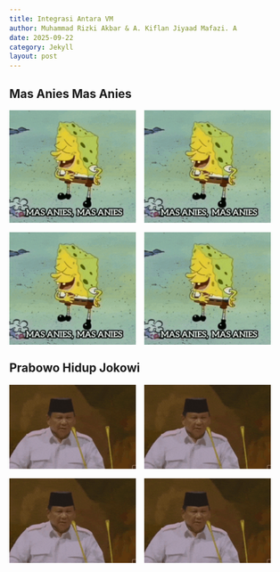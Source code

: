 ```yaml
---
title: Integrasi Antara VM
author: Muhammad Rizki Akbar & A. Kiflan Jiyaad Mafazi. A
date: 2025-09-22
category: Jekyll
layout: post
---
```


## Mas Anies Mas Anies<br>
<div style="display: flex; gap: 15px;">
  <img src="/assets/gitbook/images/mas-anies-anies-baswedan.gif" alt="Gambar 1" style="width: 45%;">
  <img src="/assets/gitbook/images/mas-anies-anies-baswedan.gif" alt="Gambar 1" style="width: 45%;">
</div>
<br>
<div style="display: flex; gap: 15px;">
  <img src="/assets/gitbook/images/mas-anies-anies-baswedan.gif" alt="Gambar 1" style="width: 45%;">
  <img src="/assets/gitbook/images/mas-anies-anies-baswedan.gif" alt="Gambar 1" style="width: 45%;">
</div>

## Prabowo Hidup Jokowi<br>
<div style="display: flex; gap: 15px;">
  <img src="/assets/gitbook/images/prabowo-wowo.gif" alt="Gambar 1" style="width: 45%;">
  <img src="/assets/gitbook/images/prabowo-wowo.gif" alt="Gambar 1" style="width: 45%;">
</div>
<br>
<div style="display: flex; gap: 15px;">
  <img src="/assets/gitbook/images/prabowo-wowo.gif" alt="Gambar 1" style="width: 45%;">
  <img src="/assets/gitbook/images/prabowo-wowo.gif" alt="Gambar 1" style="width: 45%;">
</div>